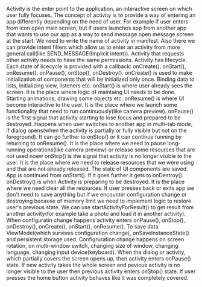 Activity is the enter point to the application, an interactive screen on which user fully focuses.
The concept of activity is to provide a way of entering an app differently depending on the need of
user. For example if user enters from icon open main screen, but if users launches app from another
app that wants to use our app as a way to send message open message screen at the start. We need to
write the name of activity in manifest. Also there we can provide intent filters which allow us to
enter an activity from more general call(like SEND_MESSAGE(Implicit intent)). Activity that requests
other activity needs to have the same permissions.
Activity has lifecycle. Each state of licecycle is provided with a callback: onCreate(), onStart(),
onResume(), onPause(), onStop(), onDestroy(). 
onCreate() is used to make initialization of components that will be initialized only once. Binding
data to lists, initializing view, listeners etc.
onStart() is where user already sees the screen. It is the place where logic of maintaing UI needs to
be done. Starting animations, drawing some objects etc.
onResume() is where UI become interactive to the user. It is the place where we launch some 
functionality that need to run continuously(like camera preview).
onPause() is the first signal that activity starting to lose focus and prepared to be destroyed. 
Happens when user switches to another app in multi-tab mode, if dialog opens(when the activity is
partially or fully visible but not on the foreground). It can go further to onStop() or it can
continue running by returning to onResume(). It is the place where we need to pause long-running
operations(like camera preview) or release some resources that are not used noew
onStop() is the signal that activity is no longer visible to the user. It is the place where we need
to release resources that we were using and that are not already released. The state of UI components
are saved. App is continued from onStart(). If it goes further it gets to onDestroy().
onDestroy() is when Activity is preparing to be destroyed. It is the place where we need clear all
the resources. If user presses back or exits app we don't need to save anything but if we encounter
configuration change or destroying because of memory limit we need to implement logic to restore
user's previous state.
We can use startActivityForResult() to get result from another activity(for example take a photo and load it in another activity).
When configuratin change happens activity enters onPause(), onStop(), onDestroy(), onCreate(), onStart(), onResume(). To save data ViewModel(which survives configuration change), onSaveInstanceState() and persistent storage used. 
Configruration change happens on screen rotation, on multi-window switch, changing size of window, changing language, changing input device(keyboard).
When the dialog or activity, which partially covers the screen opens up, then activity enters onPause() state. If new activity takes the whole screen and pevious activity is no longer visible to the user then previous activity enters onStop() state. If user presses the home button activity behaves like it was completely covered.
